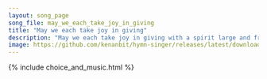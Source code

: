 ```yaml
---
layout: song_page
song_file: may_we_each_take_joy_in_giving
title: "May we each take joy in giving"
description: "May we each take joy in giving with a spirit large and free to our neighbors and the strangers, fostering community. ... english secular 4part textbyother chords"
image: https://github.com/kenanbit/hymn-singer/releases/latest/download/may_we_each_take_joy_in_giving-trad.png
---
```


{% include choice_and_music.html %}
